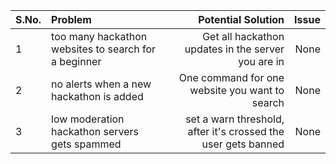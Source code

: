 | S.No. | Problem      | Potential Solution | Issue |
| :---   | :---        |          ---: | ---: |
| 1 | too many hackathon websites to search for a beginner      | Get all hackathon updates in the server you are in   | None |
| 2 | no alerts when a new hackathon is added   | One command for one website you want to search      | None |
| 3 | low moderation hackathon servers gets spammed   | set a warn threshold, after it's crossed the user gets banned      | None |
